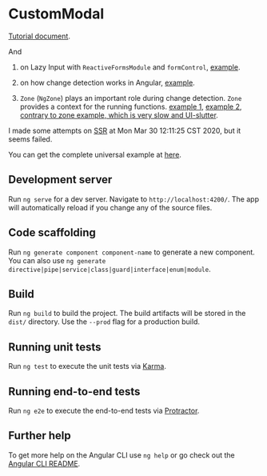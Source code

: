 # CustomModal

[Tutorial document](https://itnext.io/angular-create-your-own-modal-boxes-20bb663084a1).

And

1. on Lazy Input with `ReactiveFormsModule` and `formControl`, [example](./src/app/lazy-input/lazy-input.component.ts#L15).

1. on how change detection works in Angular, [example](./src/app/counter/counter.component.ts#L23).

1. `Zone` (`NgZone`) plays an important role during change detection. `Zone` provides a context for the running functions. [example 1](./src/app/progress/progress.component.ts#L23), [example 2](./src/app/zone-svg/zone-svg.component.ts#L49), [contrary to zone example, which is very slow and UI-slutter](./src/app/svg-box/svg-box.component.ts#L56).


I made some attempts on [SSR](https://github.com/angular/angular-cli/wiki/stories-universal-rendering) at Mon Mar 30 12:11:25 CST 2020, but it seems failed.

You can get the complete universal example at [here](https://angular.io/generated/zips/universal/universal.zip).

## Development server

Run `ng serve` for a dev server. Navigate to `http://localhost:4200/`. The app will automatically reload if you change any of the source files.

## Code scaffolding

Run `ng generate component component-name` to generate a new component. You can also use `ng generate directive|pipe|service|class|guard|interface|enum|module`.

## Build

Run `ng build` to build the project. The build artifacts will be stored in the `dist/` directory. Use the `--prod` flag for a production build.

## Running unit tests

Run `ng test` to execute the unit tests via [Karma](https://karma-runner.github.io).

## Running end-to-end tests

Run `ng e2e` to execute the end-to-end tests via [Protractor](http://www.protractortest.org/).

## Further help

To get more help on the Angular CLI use `ng help` or go check out the [Angular CLI README](https://github.com/angular/angular-cli/blob/master/README.md).
